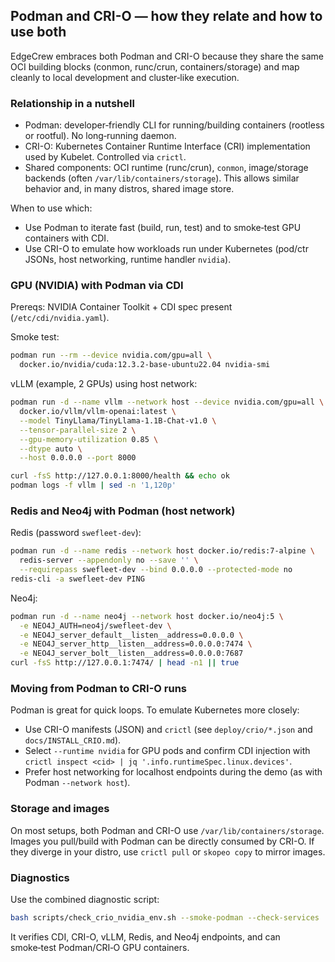 ## Podman and CRI-O — how they relate and how to use both

EdgeCrew embraces both Podman and CRI-O because they share the same OCI building blocks (conmon, runc/crun, containers/storage) and map cleanly to local development and cluster‑like execution.

### Relationship in a nutshell
- Podman: developer‑friendly CLI for running/building containers (rootless or rootful). No long‑running daemon.
- CRI-O: Kubernetes Container Runtime Interface (CRI) implementation used by Kubelet. Controlled via `crictl`.
- Shared components: OCI runtime (runc/crun), `conmon`, image/storage backends (often `/var/lib/containers/storage`). This allows similar behavior and, in many distros, shared image store.

When to use which:
- Use Podman to iterate fast (build, run, test) and to smoke‑test GPU containers with CDI.
- Use CRI-O to emulate how workloads run under Kubernetes (pod/ctr JSONs, host networking, runtime handler `nvidia`).

### GPU (NVIDIA) with Podman via CDI
Prereqs: NVIDIA Container Toolkit + CDI spec present (`/etc/cdi/nvidia.yaml`).

Smoke test:
```bash
podman run --rm --device nvidia.com/gpu=all \
  docker.io/nvidia/cuda:12.3.2-base-ubuntu22.04 nvidia-smi
```

vLLM (example, 2 GPUs) using host network:
```bash
podman run -d --name vllm --network host --device nvidia.com/gpu=all \
  docker.io/vllm/vllm-openai:latest \
  --model TinyLlama/TinyLlama-1.1B-Chat-v1.0 \
  --tensor-parallel-size 2 \
  --gpu-memory-utilization 0.85 \
  --dtype auto \
  --host 0.0.0.0 --port 8000

curl -fsS http://127.0.0.1:8000/health && echo ok
podman logs -f vllm | sed -n '1,120p'
```

### Redis and Neo4j with Podman (host network)
Redis (password `swefleet-dev`):
```bash
podman run -d --name redis --network host docker.io/redis:7-alpine \
  redis-server --appendonly no --save '' \
  --requirepass swefleet-dev --bind 0.0.0.0 --protected-mode no
redis-cli -a swefleet-dev PING
```

Neo4j:
```bash
podman run -d --name neo4j --network host docker.io/neo4j:5 \
  -e NEO4J_AUTH=neo4j/swefleet-dev \
  -e NEO4J_server_default__listen__address=0.0.0.0 \
  -e NEO4J_server_http__listen__address=0.0.0.0:7474 \
  -e NEO4J_server_bolt__listen__address=0.0.0.0:7687
curl -fsS http://127.0.0.1:7474/ | head -n1 || true
```

### Moving from Podman to CRI-O runs
Podman is great for quick loops. To emulate Kubernetes more closely:
- Use CRI-O manifests (JSON) and `crictl` (see `deploy/crio/*.json` and `docs/INSTALL_CRIO.md`).
- Select `--runtime nvidia` for GPU pods and confirm CDI injection with `crictl inspect <cid> | jq '.info.runtimeSpec.linux.devices'`.
- Prefer host networking for localhost endpoints during the demo (as with Podman `--network host`).

### Storage and images
On most setups, both Podman and CRI-O use `/var/lib/containers/storage`. Images you pull/build with Podman can be directly consumed by CRI-O. If they diverge in your distro, use `crictl pull` or `skopeo copy` to mirror images.

### Diagnostics
Use the combined diagnostic script:
```bash
bash scripts/check_crio_nvidia_env.sh --smoke-podman --check-services
```
It verifies CDI, CRI-O, vLLM, Redis, and Neo4j endpoints, and can smoke‑test Podman/CRI‑O GPU containers.


